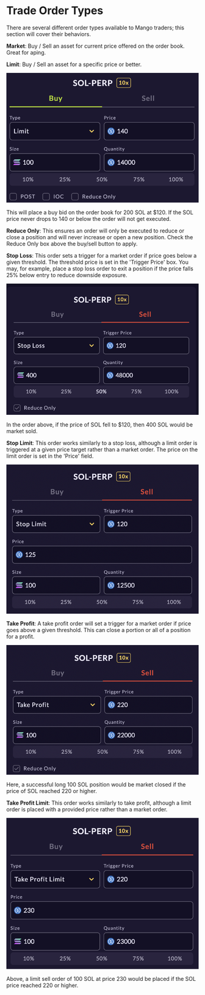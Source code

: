 # Trade Order Types

There are several different order types available to Mango traders; this section will cover their behaviors. 



**Market**: Buy / Sell an asset for current price offered on the order book. Great for aping. 

**Limit**: Buy / Sell an asset for a specific price or better. 

![](<../.gitbook/assets/Screen Shot 2021-10-11 at 4.49.12 PM.png>)

This will place a buy bid on the order book for 200 SOL at $120. If the SOL price never drops to 140 or below the order will not get executed. 

**Reduce Only**: This ensures an order will only be executed to reduce or close a position and will never increase or open a new position. Check the Reduce Only box above the buy/sell button to apply. 

**Stop Loss**: This order sets a trigger for a market order if price goes below a given threshold. The threshold price is set in the 'Trigger Price' box. You may, for example, place a stop loss order to exit a position if the price falls 25% below entry to reduce downside exposure. 

![](<../.gitbook/assets/Screen Shot 2021-10-11 at 3.08.04 PM.png>)

In the order above, if the price of SOL fell to $120, then 400 SOL would be market sold. 

**Stop Limit**: This order works similarly to a stop loss, although a limit order is triggered at a given price target rather than a market order. The price on the limit order is set in the 'Price' field. 

![](<../.gitbook/assets/Screen Shot 2021-10-11 at 4.21.44 PM.png>)

**Take Profit**: A take profit order will set a trigger for a market order if price goes above a given threshold. This can close a portion or all of a position for a profit.

 ![](<../.gitbook/assets/Screen Shot 2021-10-11 at 4.09.45 PM.png>)

Here, a successful long 100 SOL position would be market closed if the price of SOL reached 220 or higher. 

**Take Profit Limit**: This order works similarly to take profit, although a limit order is placed with a provided price rather than a market order. 

![](<../.gitbook/assets/Screen Shot 2021-10-11 at 4.13.54 PM.png>)

Above, a limit sell order of 100 SOL at price 230 would be placed if the SOL price reached 220 or higher. 









